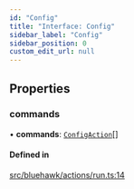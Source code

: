 ```yaml
---
id: "Config"
title: "Interface: Config"
sidebar_label: "Config"
sidebar_position: 0
custom_edit_url: null
---
```


## Properties

### commands

• **commands**: [`ConfigAction`](ConfigAction)[]

#### Defined in

[src/bluehawk/actions/run.ts:14](https://github.com/krollins-mdb/bluehawk/blob/f65f7b1e/src/bluehawk/actions/run.ts#L14)
